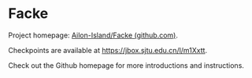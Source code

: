 # Facke

Project homepage: [Ailon-Island/Facke (github.com)](https://github.com/Ailon-Island/Facke).

Checkpoints are available at https://jbox.sjtu.edu.cn/l/m1Xxtt.

Check out the Github homepage for more introductions and instructions.
